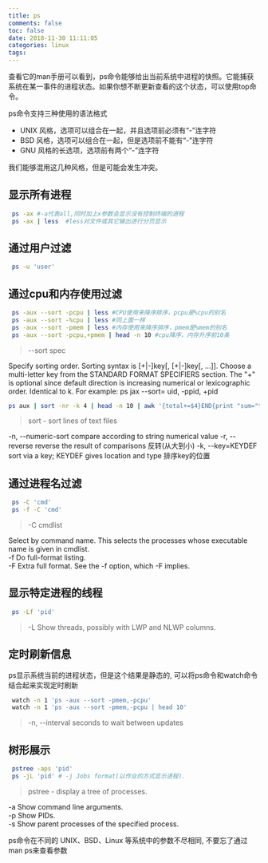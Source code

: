 ```yaml
---
title: ps
comments: false
toc: false
date: 2018-11-30 11:11:05
categories: linux
tags:
---
```

查看它的man手册可以看到，ps命令能够给出当前系统中进程的快照。它能捕获系统在某一事件的进程状态。如果你想不断更新查看的这个状态，可以使用top命令。  

ps命令支持三种使用的语法格式

* UNIX 风格，选项可以组合在一起，并且选项前必须有“-”连字符
* BSD 风格，选项可以组合在一起，但是选项前不能有“-”连字符
* GNU 风格的长选项，选项前有两个“-”连字符  

我们能够混用这几种风格，但是可能会发生冲突。

## 显示所有进程

``` bash
 ps -ax #-a代表all,同时加上x参数会显示没有控制终端的进程
 ps -ax | less  #less对文件或其它输出进行分页显示
```

## 通过用户过滤

``` bash
 ps -u 'user'
```

## 通过cpu和内存使用过滤

``` bash
 ps -aux --sort -pcpu | less #CPU使用来降序排序，pcpu是%cpu的别名
 ps -aux --sort -%cpu | less #同上面一样
 ps -aux --sort -pmem | less #内存使用来降序排序，pmem是%mem的别名
 ps -aux --sort -pcpu,+pmem | head -n 10 #cpu降序，内存升序前10条
```

> --sort spec  

Specify sorting order. Sorting syntax is [+|-]key[, [+|-]key[, ...]]. Choose a multi-letter key from the STANDARD FORMAT SPECIFIERS section.
The "+" is optional since default direction is increasing numerical or lexicographic order.  Identical to k.  For example: ps jax --sort=
uid, -ppid, +pid  

``` bash
ps aux | sort -nr -k 4 | head -n 10 | awk '{total+=$4}END{print "sum="total"%"}' #占用最多内存的10个进程的内存占用总和
```

> sort - sort lines of text files  

-n, --numeric-sort compare according to string numerical value
-r, --reverse reverse the result of comparisons 反转(从大到小)
-k, --key=KEYDEF sort via a key; KEYDEF gives location and type 排序key的位置

## 通过进程名过滤

``` bash
 ps -C 'cmd'
 ps -f -C 'cmd'
```

> -C cmdlist  

Select by command name. This selects the processes whose executable name is given in cmdlist.  
-f Do full-format listing.  
-F Extra full format. See the -f option, which -F implies.

## 显示特定进程的线程

``` bash
 ps -Lf 'pid'
```

> -L Show threads, possibly with LWP and NLWP columns.

## 定时刷新信息

ps显示系统当前的进程状态，但是这个结果是静态的, 可以将ps命令和watch命令结合起来实现定时刷新

``` bash
 watch -n 1 'ps -aux --sort -pmem,-pcpu'
 watch -n 1 'ps -aux --sort -pmem,-pcpu | head 10'
```

> -n, --interval seconds to wait between updates

## 树形展示

``` bash
 pstree -aps 'pid'
 ps -jL 'pid' # -j Jobs format(以作业的方式显示进程).
```

> pstree - display a tree of processes.  

-a Show command line arguments.  
-p Show PIDs.  
-s Show parent processes of the specified process.  

ps命令在不同的 UNIX、BSD、Linux 等系统中的参数不尽相同, 不要忘了通过man ps来查看参数

